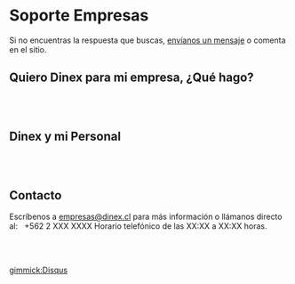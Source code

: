 # Soporte Empresas

Si no encuentras la respuesta que buscas, [envíanos un mensaje](solicitud.md) o comenta en el sitio.

## Quiero Dinex para mi empresa, ¿Qué hago?


<br><br>

## Dinex y mi Personal


<br><br>

## Contacto

Escríbenos a <a href="mailto:info@dinex.cl" target="_blank">empresas@dinex.cl</a> para más información o llámanos directo al:   
+562 2 XXX XXXX
Horario telefónico de las XX:XX a XX:XX horas.

<br><br>

[gimmick:Disqus](dinexinfo)